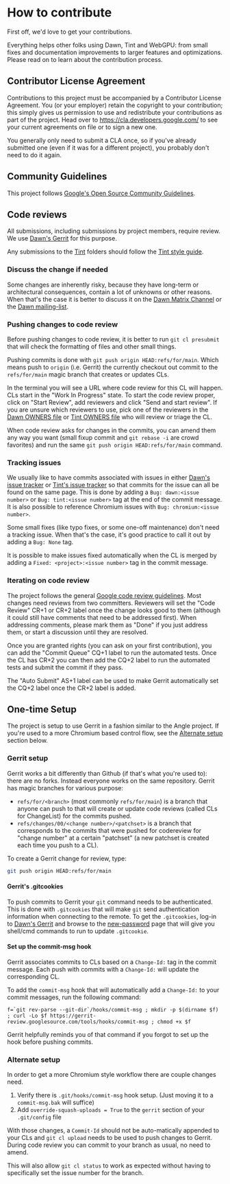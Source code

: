 # How to contribute

First off, we'd love to get your contributions.

Everything helps other folks using Dawn, Tint and WebGPU: from small fixes and
documentation improvements to larger features and optimizations. Please read on
to learn about the contribution process.

## Contributor License Agreement

Contributions to this project must be accompanied by a Contributor License
Agreement. You (or your employer) retain the copyright to your contribution;
this simply gives us permission to use and redistribute your contributions as
part of the project. Head over to <https://cla.developers.google.com/> to see
your current agreements on file or to sign a new one.

You generally only need to submit a CLA once, so if you've already submitted one
(even if it was for a different project), you probably don't need to do it
again.

## Community Guidelines

This project follows
[Google's Open Source Community Guidelines](https://opensource.google.com/conduct/).

## Code reviews

All submissions, including submissions by project members, require review. We
use [Dawn's Gerrit](https://dawn-review.googlesource.com/) for this purpose.

Any submissions to the [Tint](src/tint) folders should follow the
[Tint style guide](docs/tint/style_guide.md).


### Discuss the change if needed

Some changes are inherently risky, because they have long-term or architectural
consequences, contain a lot of unknowns or other reasons. When that's the case
it is better to discuss it on the [Dawn Matrix Channel](https://matrix.to/#/#webgpu-dawn:matrix.org)
or the [Dawn mailing-list](https://groups.google.com/g/dawn-graphics).

### Pushing changes to code review

Before pushing changes to code review, it is better to run `git cl presubmit`
that will check the formatting of files and other small things.

Pushing commits is done with `git push origin HEAD:refs/for/main`. Which means
push to `origin` (i.e. Gerrit) the currently checkout out commit to the
`refs/for/main` magic branch that creates or updates CLs.

In the terminal you will see a URL where code review for this CL will happen.
CLs start in the "Work In Progress" state. To start the code review proper,
click on "Start Review", add reviewers and click "Send and start review". If
you are unsure which reviewers to use, pick one of the reviewers in the
[Dawn OWNERS file](src/dawn/OWNERS) or [Tint OWNERS file](src/tint/OWNERS)
who will review or triage the CL.

When code review asks for changes in the commits, you can amend them any way
you want (small fixup commit and `git rebase -i` are crowd favorites) and run
the same `git push origin HEAD:refs/for/main` command.

### Tracking issues

We usually like to have commits associated with issues in either
[Dawn's issue tracker](https://bugs.chromium.org/p/dawn/issues/list) or
[Tint's issue tracker](https://bugs.chromium.org/p/tint/issues/list) so that
commits for the issue can all be found on the same page. This is done
by adding a `Bug: dawn:<issue number>` or `Bug: tint:<issue number>` tag at the
end of the commit message. It is also possible to reference Chromium issues with
`Bug: chromium:<issue number>`.

Some small fixes (like typo fixes, or some one-off maintenance) don't need a
tracking issue. When that's the case, it's good practice to call it out by
adding a `Bug: None` tag.

It is possible to make issues fixed automatically when the CL is merged by
adding a `Fixed: <project>:<issue number>` tag in the commit message.

### Iterating on code review

The project follows the general
[Google code review guidelines](https://google.github.io/eng-practices/review/).
Most changes need reviews from two committers. Reviewers will set the
"Code Review" CR+1 or CR+2 label once the change looks good to them (although
it could still have comments that need to be addressed first). When addressing
comments, please mark them as "Done" if you just address them, or start a
discussion until they are resolved.

Once you are granted rights (you can ask on your first contribution), you can
add the "Commit Queue" CQ+1 label to run the automated tests. Once the
CL has CR+2 you can then add the CQ+2 label to run the automated tests and
submit the commit if they pass.

The "Auto Submit" AS+1 label can be used to make Gerrit automatically set the
CQ+2 label once the CR+2 label is added.

## One-time Setup

The project is setup to use Gerrit in a fashion similar to the Angle project.
If you're used to a more Chromium based control flow, see the
[Alternate setup](#alternate-setup) section below.

### Gerrit setup

Gerrit works a bit differently than Github (if that's what you're used to):
there are no forks. Instead everyone works on the same repository. Gerrit has
magic branches for various purpose:

 - `refs/for/<branch>` (most commonly `refs/for/main`) is a branch that anyone
can push to that will create or update code reviews (called CLs for ChangeList)
for the commits pushed.
 - `refs/changes/00/<change number>/<patchset>` is a branch that corresponds to
the commits that were pushed for codereview for "change number" at a certain
"patchset" (a new patchset is created each time you push to a CL).

To create a Gerrit change for review, type:

```bash
git push origin HEAD:refs/for/main
```

#### Gerrit's .gitcookies

To push commits to Gerrit your `git` command needs to be authenticated. This is
done with `.gitcookies` that will make `git` send authentication information
when connecting to the remote. To get the `.gitcookies`, log-in to
[Dawn's Gerrit](https://dawn-review.googlesource.com) and browse to the
[new-password](https://dawn.googlesource.com/new-password) page that will give
you shell/cmd commands to run to update `.gitcookie`.

#### Set up the commit-msg hook

Gerrit associates commits to CLs based on a `Change-Id:` tag in the commit
message. Each push with commits with a `Change-Id:` will update the
corresponding CL.

To add the `commit-msg` hook that will automatically add a `Change-Id:` to your
commit messages, run the following command:

```
f=`git rev-parse --git-dir`/hooks/commit-msg ; mkdir -p $(dirname $f) ; curl -Lo $f https://gerrit-review.googlesource.com/tools/hooks/commit-msg ; chmod +x $f
```

Gerrit helpfully reminds you of that command if you forgot to set up the hook
before pushing commits.

### Alternate setup
In order to get a more Chromium style workflow there are couple changes need.

1. Verify there is `.git/hooks/commit-msg` hook setup. (Just moving it to a
   `commit-msg.bak` will suffice)
2. Add `override-squash-uploads = True` to the `gerrit` section of your
   `.git/config` file

With those changes, a `Commit-Id` should not be auto-matically appended to your
CLs and `git cl upload` needs to be used to push changes to Gerrit. During
code review you can commit to your branch as usual, no need to amend.

This will also allow `git cl status` to work as expected without having to
specifically set the issue number for the branch.
